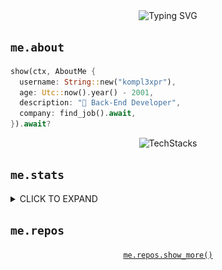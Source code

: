 <div align="center">
<img src="https://readme-typing-svg.demolab.com?font=Noto+Sans+TC&weight=900&size=60&duration=2000&pause=0000&color=A7A301&vCenter=true&multiline=true&width=600&height=240&lines=%E6%88%91%E9%A3%BC%E4%BA%86%E9%9A%BB%E7%8B%97%E5%9B%9D%E5%8F%AB%E4%BD%9C;%E3%82%88%E3%81%9E%E3%82%89%E3%80%82%E4%BC%8A%E6%9C%83%E5%A5%BD%E6%83%9C%EF%BC%8C;%E6%81%81%E5%8F%AF%E4%BB%A5%E6%91%B8%E4%B8%8B%E4%BC%8A%E4%BA%93%E9%A0%AD%E3%80%82" alt="Typing SVG" />
</div>

## `me.about`
```rust
show(ctx, AboutMe {
  username: String::new("kompl3xpr"),
  age: Utc::now().year() - 2001,
  description: "🚀 Back-End Developer",
  company: find_job().await,
}).await?
```

<div align="center">

![TechStacks](https://skillicons.dev/icons?i=rust,cpp,qt,python,ts,kotlin,go,neovim,postgresql,arch,docker,nginx)

</div>

## `me.stats`
<details>
<summary>CLICK TO EXPAND</summary>
<table width=100% border="0" cellspacing="0" cellpadding="0">
    <tr></tr>
    <tr>
        <td>
            <img width=100% height=100% src="https://github-readme-stats.vercel.app/api?username=kompl3xpr&theme=react&hide_border=true" />
        </td>
        <td>
            <img width=100% height=100% src="https://github-readme-stats.vercel.app/api/top-langs?username=kompl3xpr&layout=donut&langs_count=8&theme=react&hide_border=true" />
        </td>
    </tr>
    <tr></tr>
    <tr>
        <td colspan="2">
            <img width=100% src="https://github-readme-activity-graph.vercel.app/graph?username=kompl3xpr&theme=react-dark&bg_color=20232a&hide_border=true"/>
        </td>
    </tr>
</table>

![svg](profile-3d-contrib/profile-night-rainbow.svg)
</details>

## `me.repos`

<div align="center">

<!-- <br>
<div align="center">
  <a href="https://github.com/kompl3xpr/run_ruby_bot" title="run_ruby_bot">
    <img height="115" width="427" src="https://github-readme-stats.vercel.app/api/pin/?username=kompl3xpr&repo=run_ruby_bot&theme=react&border_color=61dafb&border_radius=10">
  </a>
  <a href="https://github.com/kompl3xpr/wmonitor" title="Data Structures">
    <img height="115" width="427" src="https://github-readme-stats.vercel.app/api/pin/?username=kompl3xpr&repo=wmonitor&theme=react&border_color=61dafb&border_radius=10">
  </a>
</div>
<br> -->

[`me.repos.show_more()`](https://github.com/kompl3xpr?tab=repositories)


</div>
